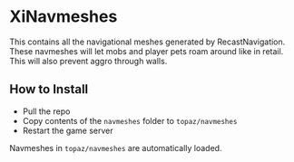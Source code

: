XiNavmeshes
==========

This contains all the navigational meshes generated by RecastNavigation. These
navmeshes will let mobs and player pets roam around like in retail. This will
also prevent aggro through walls.

## How to Install

* Pull the repo
* Copy contents of the `navmeshes` folder to `topaz/navmeshes`
* Restart the game server

Navmeshes in `topaz/navmeshes` are automatically loaded.
